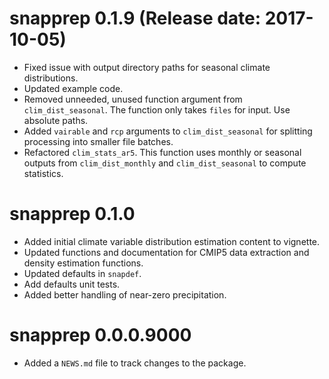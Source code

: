 # snapprep 0.1.9 (Release date: 2017-10-05)

* Fixed issue with output directory paths for seasonal climate distributions.
* Updated example code.
* Removed unneeded, unused function argument from `clim_dist_seasonal`. The function only takes `files` for input. Use absolute paths.
* Added `vairable` and `rcp` arguments to `clim_dist_seasonal` for splitting processing into smaller file batches.
* Refactored `clim_stats_ar5`. This function uses monthly or seasonal outputs from `clim_dist_monthly` and `clim_dist_seasonal` to compute statistics.

# snapprep 0.1.0

* Added initial climate variable distribution estimation content to vignette.
* Updated functions and documentation for CMIP5 data extraction and density estimation functions.
* Updated defaults in `snapdef`.
* Add defaults unit tests.
* Added better handling of near-zero precipitation.

# snapprep 0.0.0.9000

* Added a `NEWS.md` file to track changes to the package.
